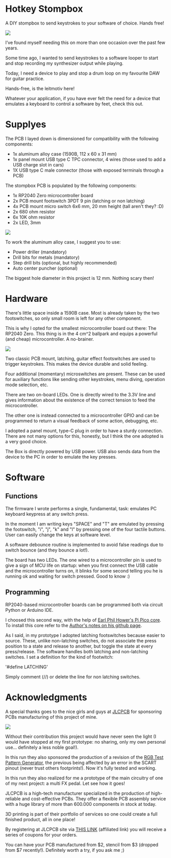 # Hotkey Stompbox
A DIY stompbox to send keystrokes to your software of choice. Hands free!

![](/pics/1000041587_risultato.jpg)

I’ve found myself needing this on more than one occasion over the past few years.

Some time ago, I wanted to send keystrokes to a software looper to start and stop recording my synthesizer output while playing.

Today, I need a device to play and stop a drum loop on my favourite DAW for guitar practice.

Hands-free, is the leitmotiv here!

Whatever your application, if you have ever felt the need for a device that emulates a keyboard to control a software by feet, check this out.

# Supplyes
The PCB I layed down is dimensioned for compatibility with the following components:

- 1x aluminum alloy case (1590B, 112 x 60 x 31 mm)
- 1x panel mount USB type C TPC connector, 4 wires (those used to add a USB charge slot in cars)
- 1X USB type C male connector (those with exposed terminals through a PCB)

The stompbox PCB is populated by the following components:

- 1x RP2040 Zero microcontroller board
- 2x PCB mount footswitch 3PDT 9 pin (latching or non latching)
- 4x PCB mount micro switch 6x6 mm, 20 mm height (tall aren't they? :D)
- 2x 680 ohm resistor
- 6x 10K ohm resistor
- 2x LED, 3mm

![](/pics/IMG_20251024_111900_risultato.jpg)

To work the aluminum alloy case, I suggest you to use:
- Power driller (mandatory)
- Drill bits for metals (mandatory)
- Step drill bits (optional, but highly recommended)
- Auto center puncher (optional)
  
The biggest hole diameter in this project is 12 mm. Nothing scary then!
# Hardware
There's little space inside a 1590B case. Most is already taken by the two footswitches, so only small room is left for any other component.

This is why I opted for the smallest microcontroller board out there: The RP2040 Zero. This thing is in the 4 cm^2 ballpark and equips a powerful (and cheap) microcontroller. A no-brainer.

![](/pics/1000041577_risultato.jpg)

Two classic PCB mount, latching, guitar effect footswitches are used to trigger keystrokes. This makes the device durable and solid feeling.

Four additional (momentary) microswitches are present. These can be used for auxiliary functions like sending other keystrokes, menu diving, operation mode selection, etc.

There are two on-board LEDs. One is directly wired to the 3.3V line and gives information about the existence of the correct tension to feed the microcontroller.

The other one is instead connected to a microcontroller GPIO and can be programmed to return a visual feedback of some action, debugging, etc.

I adopted a panel mount, type-C plug in order to have a sturdy connection. There are not many options for this, honestly, but I think the one adopted is a very good choice.

The Box is directly powered by USB power. USB also sends data from the device to the PC in order to emulate the key presses.
# Software
## Functions
The firmware I wrote performs a single, fundamental, task: emulates PC keyboard keypress at any switch press.

In the moment I am writing keys "SPACE" and "T" are emulated by pressing the footswitch, "i", "j", "k" and "l" by pressing one of the four tactile buttons. User can easily change the keys at software level.

A software debounce routine is implemented to avoid false readings due to switch bounce (and they bounce a lot!).

The board has two LEDs. The one wired to a microcontroller pin is used to give a sign of MCU life on startup: when you first connect the USB cable and the microcontroller turns on, it blinks for some second telling you he is running ok and waiting for switch pressed.
Good to know :)

## Programming
RP2040-based microcontroller boards can be programmed both via circuit Python or Arduino IDE.

I choosed this second way, with the help of [Earl Phil Hower's Pi Pico core](https://github.com/earlephilhower/arduino-pico). To install this core refer to the [Author's notes on his github page](https://github.com/earlephilhower/arduino-pico).

As I said, in my prototype I adopted latching footswitches because easier to source. These, unlike non-latching switches, do not associate the press position to a state and release to another, but toggle the state at every press/release.
The software handles both latching and non-latching switches. I set a definition for the kind of footwitch:

'#define LATCHING'

Simply comment (//) or delete the line for non latching switches.

# Acknowledgments

A special thanks goes to the nice girls and guys at [JLCPCB](https://jlcpcb.com/IAT) for sponsoring PCBs manufacturing of this project of mine.

![](/pics/1000041588_risultato.jpg)

Without their contribution this project would have never seen the light (I would have stopped at my first prototype: no sharing, only my own personal use... definitely a less noble goal!).

In this run they also sponsored the production of a revision of the [RGB Test Pattern Generator](https://www.instructables.com/DIY-Portable-RGB-CRT-Test-Pattern-Generator/), the previous being affected by an error in the SCART pinout (never trust others footprints!). Now it's fully tested and working.

In this run they also realized for me a prototype of the main circuitry of one of my next project: a multi FX pedal. Let see how it goes!

JLCPCB is a high-tech manufacturer specialized in the production of high-reliable and cost-effective PCBs. They offer a flexible PCB assembly service with a huge library of more than 600.000 components in stock at today.

3D printing is part of their portfolio of services so one could create a full finished product, all in one place!

By registering at JLCPCB site via [THIS LINK](https://jlcpcb.com/IAT) (affiliated link) you will receive a series of coupons for your orders.

You can have your PCB manufactured from $2, stencil from $3 (dropped from $7 recently!). Definitely worth a try, if you ask me ;)
